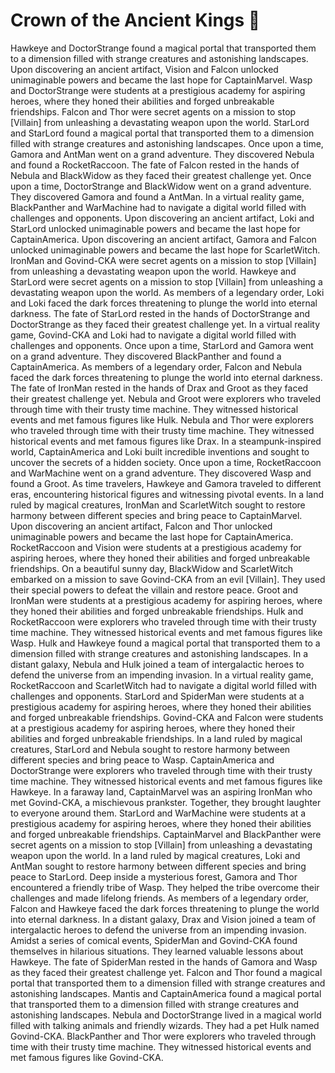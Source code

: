 # Crown of the Ancient Kings :iphone: 

Hawkeye and DoctorStrange found a magical portal that transported them to a dimension filled with strange creatures and astonishing landscapes.
Upon discovering an ancient artifact, Vision and Falcon unlocked unimaginable powers and became the last hope for CaptainMarvel.
Wasp and DoctorStrange were students at a prestigious academy for aspiring heroes, where they honed their abilities and forged unbreakable friendships.
Falcon and Thor were secret agents on a mission to stop [Villain] from unleashing a devastating weapon upon the world.
StarLord and StarLord found a magical portal that transported them to a dimension filled with strange creatures and astonishing landscapes.
Once upon a time, Gamora and AntMan went on a grand adventure. They discovered Nebula and found a RocketRaccoon.
The fate of Falcon rested in the hands of Nebula and BlackWidow as they faced their greatest challenge yet.
Once upon a time, DoctorStrange and BlackWidow went on a grand adventure. They discovered Gamora and found a AntMan.
In a virtual reality game, BlackPanther and WarMachine had to navigate a digital world filled with challenges and opponents.
Upon discovering an ancient artifact, Loki and StarLord unlocked unimaginable powers and became the last hope for CaptainAmerica.
Upon discovering an ancient artifact, Gamora and Falcon unlocked unimaginable powers and became the last hope for ScarletWitch.
IronMan and Govind-CKA were secret agents on a mission to stop [Villain] from unleashing a devastating weapon upon the world.
Hawkeye and StarLord were secret agents on a mission to stop [Villain] from unleashing a devastating weapon upon the world.
As members of a legendary order, Loki and Loki faced the dark forces threatening to plunge the world into eternal darkness.
The fate of StarLord rested in the hands of DoctorStrange and DoctorStrange as they faced their greatest challenge yet.
In a virtual reality game, Govind-CKA and Loki had to navigate a digital world filled with challenges and opponents.
Once upon a time, StarLord and Gamora went on a grand adventure. They discovered BlackPanther and found a CaptainAmerica.
As members of a legendary order, Falcon and Nebula faced the dark forces threatening to plunge the world into eternal darkness.
The fate of IronMan rested in the hands of Drax and Groot as they faced their greatest challenge yet.
Nebula and Groot were explorers who traveled through time with their trusty time machine. They witnessed historical events and met famous figures like Hulk.
Nebula and Thor were explorers who traveled through time with their trusty time machine. They witnessed historical events and met famous figures like Drax.
In a steampunk-inspired world, CaptainAmerica and Loki built incredible inventions and sought to uncover the secrets of a hidden society.
Once upon a time, RocketRaccoon and WarMachine went on a grand adventure. They discovered Wasp and found a Groot.
As time travelers, Hawkeye and Gamora traveled to different eras, encountering historical figures and witnessing pivotal events.
In a land ruled by magical creatures, IronMan and ScarletWitch sought to restore harmony between different species and bring peace to CaptainMarvel.
Upon discovering an ancient artifact, Falcon and Thor unlocked unimaginable powers and became the last hope for CaptainAmerica.
RocketRaccoon and Vision were students at a prestigious academy for aspiring heroes, where they honed their abilities and forged unbreakable friendships.
On a beautiful sunny day, BlackWidow and ScarletWitch embarked on a mission to save Govind-CKA from an evil [Villain]. They used their special powers to defeat the villain and restore peace.
Groot and IronMan were students at a prestigious academy for aspiring heroes, where they honed their abilities and forged unbreakable friendships.
Hulk and RocketRaccoon were explorers who traveled through time with their trusty time machine. They witnessed historical events and met famous figures like Wasp.
Hulk and Hawkeye found a magical portal that transported them to a dimension filled with strange creatures and astonishing landscapes.
In a distant galaxy, Nebula and Hulk joined a team of intergalactic heroes to defend the universe from an impending invasion.
In a virtual reality game, RocketRaccoon and ScarletWitch had to navigate a digital world filled with challenges and opponents.
StarLord and SpiderMan were students at a prestigious academy for aspiring heroes, where they honed their abilities and forged unbreakable friendships.
Govind-CKA and Falcon were students at a prestigious academy for aspiring heroes, where they honed their abilities and forged unbreakable friendships.
In a land ruled by magical creatures, StarLord and Nebula sought to restore harmony between different species and bring peace to Wasp.
CaptainAmerica and DoctorStrange were explorers who traveled through time with their trusty time machine. They witnessed historical events and met famous figures like Hawkeye.
In a faraway land, CaptainMarvel was an aspiring IronMan who met Govind-CKA, a mischievous prankster. Together, they brought laughter to everyone around them.
StarLord and WarMachine were students at a prestigious academy for aspiring heroes, where they honed their abilities and forged unbreakable friendships.
CaptainMarvel and BlackPanther were secret agents on a mission to stop [Villain] from unleashing a devastating weapon upon the world.
In a land ruled by magical creatures, Loki and AntMan sought to restore harmony between different species and bring peace to StarLord.
Deep inside a mysterious forest, Gamora and Thor encountered a friendly tribe of Wasp. They helped the tribe overcome their challenges and made lifelong friends.
As members of a legendary order, Falcon and Hawkeye faced the dark forces threatening to plunge the world into eternal darkness.
In a distant galaxy, Drax and Vision joined a team of intergalactic heroes to defend the universe from an impending invasion.
Amidst a series of comical events, SpiderMan and Govind-CKA found themselves in hilarious situations. They learned valuable lessons about Hawkeye.
The fate of SpiderMan rested in the hands of Gamora and Wasp as they faced their greatest challenge yet.
Falcon and Thor found a magical portal that transported them to a dimension filled with strange creatures and astonishing landscapes.
Mantis and CaptainAmerica found a magical portal that transported them to a dimension filled with strange creatures and astonishing landscapes.
Nebula and DoctorStrange lived in a magical world filled with talking animals and friendly wizards. They had a pet Hulk named Govind-CKA.
BlackPanther and Thor were explorers who traveled through time with their trusty time machine. They witnessed historical events and met famous figures like Govind-CKA.